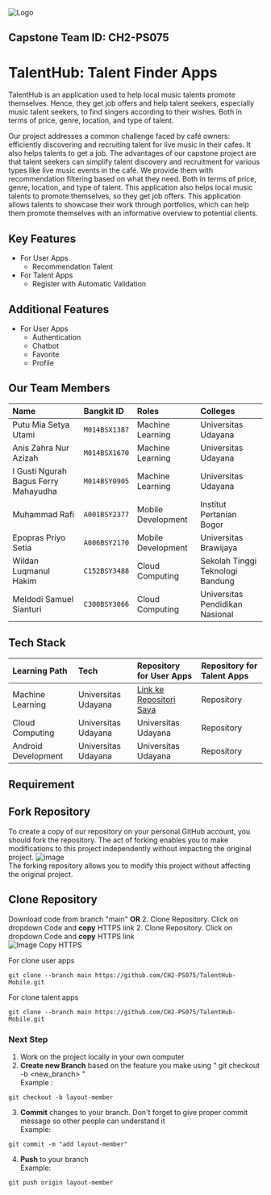![Logo](https://github.com/CH2-PS075/ML-Project/blob/main/Mock%20up.png)
## Capstone Team ID: CH2-PS075
# TalentHub: Talent Finder Apps

TalentHub is an application used to help local music talents promote themselves. Hence, they get job offers and help talent seekers, especially music talent seekers, to find singers according to their wishes. Both in terms of price, genre, location, and type of talent.

Our project addresses a common challenge faced by café owners: efficiently discovering and recruiting talent for live music in their cafes. It also helps talents to get a job. The advantages of our capstone project are that talent seekers can simplify talent discovery and recruitment for various types like live music events in the café. We provide them with recommendation filtering based on what they need. Both in terms of price, genre, location, and type of talent. This application also helps local music talents to promote themselves, so they get job offers. This application allows talents to showcase their work through portfolios, which can help them promote themselves with an informative overview to potential clients. 

## Key Features
- For User Apps
    - Recommendation Talent
- For Talent Apps
     - Register with Automatic Validation 

## Additional Features
- For User Apps
    - Authentication	 
    - Chatbot
    - Favorite 
    - Profile 

## Our Team Members

| Name        | Bangkit ID            | Roles | Colleges |
| :--------------- | :-------------- |:------| :------|
| Putu Mia Setya Utami                 | `M014BSX1387` | Machine Learning | Universitas Udayana |
| Anis Zahra Nur Azizah                | `M014BSX1670` | Machine Learning | Universitas Udayana |
| I Gusti Ngurah Bagus Ferry Mahayudha | `M014BSY0905` | Machine Learning | Universitas Udayana |
| Muhammad Rafi                        | `A001BSY2377` | Mobile Development | Institut Pertanian Bogor |
| Epopras Priyo Setia                  | `A006BSY2170` | Mobile Development | Universitas Brawijaya |
| Wildan Luqmanul Hakim                | `C152BSY3488` | Cloud Computing | Sekolah Tinggi Teknologi Bandung |
| Meldodi Samuel Sianturi              | `C300BSY3066` | Cloud Computing | Universitas Pendidikan Nasional  |

## Tech Stack

| Learning Path      | Tech         | Repository for User Apps|   Repository for Talent Apps |
| :---------------   | :-------------- |:------| :------|
| Machine Learning   | Universitas Udayana | [Link ke Repositori Saya](https://github.com/CH2-PS075/CC-API) |  Repository |
| Cloud Computing    | Universitas Udayana | Universitas Udayana |   Repository |
| Android Development| Universitas Udayana | Universitas Udayana |  Repository |

## Requirement 

## Fork Repository
To create a copy of our repository on your personal GitHub account, you should fork the repository. The act of forking enables you to make modifications to this project independently without impacting the original project.
![image](https://user-images.githubusercontent.com/85149518/120605441-405eb400-c478-11eb-9304-4dcd1fa61a71.png) </br>
The forking repository allows you to modify this project without affecting the original project.

## Clone Repository
Download code from branch "main" **OR** 
2. Clone Repository. Click on dropdown Code and **copy** HTTPS link
2. Clone Repository. Click on dropdown Code and **copy** HTTPS link <br/>
![Image Copy HTTPS](https://camo.githubusercontent.com/1c0cf8056422ff414eee75142b213c5970e085c2e33c0a6d69dc2639d98216f1/68747470733a2f2f6669727374636f6e747269627574696f6e732e6769746875622e696f2f6173736574732f526561646d652f636f70792d746f2d636c6970626f6172642e706e67)

For clone user apps  
```
git clone --branch main https://github.com/CH2-PS075/TalentHub-Mobile.git
```
For clone talent apps  
```
git clone --branch main https://github.com/CH2-PS075/TalentHub-Mobile.git
```

### Next Step
1. Work on the project locally in your own computer
2. **Create new Branch** based on the feature you make using " git checkout -b <new_branch> " <br/>
Example :
```
git checkout -b layout-member
```
3. **Commit** changes to your branch. Don't forget to give proper commit message so other people can understand it <br/>
Example:
```
git commit -m "add layout-member"
```
4. **Push** to your branch <br/>
Example:
```
git push origin layout-member
```



